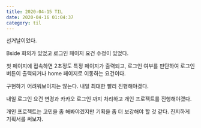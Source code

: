 ```yaml
---
title: 2020-04-15 TIL
date: 2020-04-16 01:04:37
category: til
---
```


선거날이었다.

Bside 회의가 있었고 로그인 페이지 요건 수정이 있었다.

첫 페이지에 접속하면 2초정도 특정 페이지가 출력되고, 로그인 여부를 판단하여 로그인 버튼이 출력되거나 home 페이지로 이동하는 요건이다.

구현하기 어려워보이지는 않는다. 내일 최대한 빨리 진행해야겠다.

내일 로그인 요건 변경과 카카오 로그인 까지 처리하고 개인 프로젝트를 진행해야겠다.

개인 프로젝트는 고민을 좀 해봐야겠지만 기획을 좀 더 보강해야 할 것 같다. 진지하게 기획서를 써보자.
